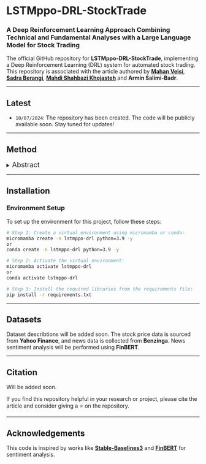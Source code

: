 # LSTMppo-DRL-StockTrade

### **A Deep Reinforcement Learning Approach Combining Technical and Fundamental Analyses with a Large Language Model for Stock Trading**

The official GitHub repository for **LSTMppo-DRL-StockTrade**, implementing a Deep Reinforcement Learning (DRL) system for automated stock trading. This repository is associated with the article authored by **[Mahan Veisi](https://github.com/MahanVeisi8)**, **[Sadra Berangi](https://github.com/sadraberangi)**, **[Mahdi Shahbazi Khojasteh](https://github.com/MehdiShahbazi)** and **Armin Salimi-Badr**.


---

## Latest
- `10/07/2024`: The repository has been created. The code will be publicly available soon. Stay tuned for updates!

---

## Method
<details>
  <summary>
  <font size="+1">Abstract</font>
  </summary>
Stock trading strategies are essential for successful investment, yet developing a profitable approach is challenging due to the dynamic nature of the stock market. This repository introduces a Deep Reinforcement Learning (DRL) framework for automated stock trading that integrates technical and fundamental analyses using a large language model (FinBERT). The experimental results demonstrate superior performance in cumulative return, maximum earning rate, and Sharpe ratio, showing that the proposed model outperforms traditional methods.
</details>

---

## Installation

### Environment Setup



To set up the environment for this project, follow these steps:

```bash
# Step 1: Create a virtual environment using micromamba or conda:
micromamba create -n lstmppo-drl python=3.9 -y
or
conda create -n lstmppo-drl python=3.9 -y

# Step 2: Activate the virtual environment:
micromamba activate lstmppo-drl
or
conda activate lstmppo-drl

# Step 3: Install the required libraries from the requirements file:
pip install -r requirements.txt
```

---

## Datasets
Dataset describtions will be added soon. The stock price data is sourced from **Yahoo Finance**, and news data is collected from **Benzinga**. News sentiment analysis will be performed using **FinBERT**.

---

## Citation
Will be added soon.

If you find this repository helpful in your research or project, please cite the article and consider giving a ⭐ on the repository.



---

## Acknowledgements
This code is inspired by works like **[Stable-Baselines3](https://github.com/DLR-RM/stable-baselines3)** and **[FinBERT](https://huggingface.co/yiyanghkust/finbert-tone)** for sentiment analysis.
